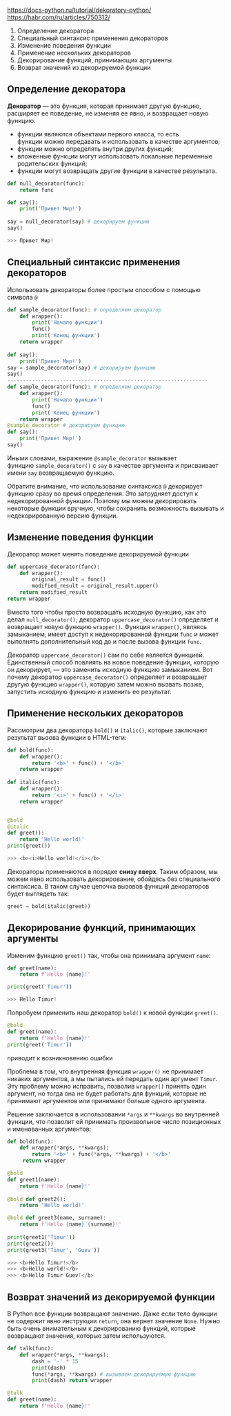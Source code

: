 https://docs-python.ru/tutorial/dekoratory-python/
https://habr.com/ru/articles/750312/



1. Определение декоратора
2. Специальный синтаксис применения декораторов
3. Изменение поведения функции
4. Применение нескольких декораторов
5. Декорирование функций, принимающих аргументы
6. Возврат значений из декорируемой функции

## Определение декоратора

**Декоратор** — это функция, которая принимает другую функцию, расширяет ее поведение, не изменяя ее явно, и возвращает новую функцию.

- функции являются объектами первого класса, то есть функции можно передавать и использовать в качестве аргументов;
- функции можно определять внутри других функций;
- вложенные функции могут использовать локальные переменные родительских функций;
- функции могут возвращать другие функции в качестве результата.

```python
def null_decorator(func): 
	return func

def say(): 
	print('Привет Мир!') 
	
say = null_decorator(say) # декорируем функцию 
say()

>>> Привет Мир!
```
## Специальный синтаксис применения декораторов

Использовать декораторы более простым способом с помощью символа `@`

```python
def sample_decorator(func): # определяем декоратор 
	def wrapper(): 
		print('Начало функции') 
		func() 
		print('Конец функции') 
	return wrapper 
	
def say(): 
	print('Привет Мир!') 	
say = sample_decorator(say) # декорируем функцию 
say()
-----------------------------------------------------------------
def sample_decorator(func): # определяем декоратор 
	def wrapper(): 
		print('Начало функции') 
		func() 
		print('Конец функции') 
	return wrapper 
@sample_decorator # декорируем функцию 
def say(): 
	print('Привет Мир!') 
say()
```
Иными словами, выражение `@sample_decorator` вызывает функцию `sample_decorator()` с `say` в качестве аргумента и присваивает имени `say` возвращаемую функцию.

Обратите внимание, что использование синтаксиса `@` декорирует функцию сразу во время определения. Это затрудняет доступ к недекорированной функции. Поэтому мы можем декорировать некоторые функции вручную, чтобы сохранить возможность вызывать и недекорированную версию функции.
## Изменение поведения функции

Декоратор может менять поведение декорируемой функции
```python
def uppercase_decorator(func): 
	def wrapper(): 
		original_result = func() 
		modified_result = original_result.upper() 
	return modified_result 
return wrapper
```
Вместо того чтобы просто возвращать исходную функцию, как это делал `null_decorator()`, декоратор `uppercase_decorator()` определяет и возвращает новую функцию `wrapper()`. Функция `wrapper()`, являясь замыканием, имеет доступ к недекорированной функции `func` и может выполнять дополнительный код до и после вызова функции `func`.

Декоратор `uppercase_decorator()` сам по себе является функцией. Единственный способ повлиять на новое поведение функции, которую он декорирует, — это заменить исходную функцию замыканием. Вот почему декоратор `uppercase_decorator()` определяет и возвращает другую функцию `wrapper()`, которую затем можно вызвать позже, запустить исходную функцию и изменить ее результат.

## Применение нескольких декораторов

Рассмотрим два декоратора `bold()` и `italic()`, которые заключают результат вызова функции в HTML-теги:
```python
def bold(func): 
	def wrapper(): 
		return '<b>' + func() + '</b>' 
	return wrapper 
	
def italic(func): 
	def wrapper(): 
		return '<i>' + func() + '</i>' 
	return wrapper


@bold 
@italic 
def greet(): 
	return 'Hello world!' 
print(greet())

>>> <b><i>Hello world!</i></b>
```
Декораторы применяются в порядке **снизу вверх**. Таким образом, мы можем явно использовать декорирование, обойдясь без специального синтаксиса. В таком случае цепочка вызовов функций декораторов будет выглядеть так:
```python
greet = bold(italic(greet))
```
## Декорирование функций, принимающих аргументы

Изменим функцию `greet()` так, чтобы она принимала аргумент `name`:
```python
def greet(name): 
	return f'Hello {name}!'

print(greet('Timur'))

>>> Hello Timur!
```
Попробуем применить наш декоратор `bold()` к новой функции `greet()`.
```python
@bold 
def greet(name): 
	return f'Hello {name}!' 
print(greet('Timur'))
```
приводит к возникновению ошибки

Проблема в том, что внутренняя функция `wrapper()` не принимает никаких аргументов, а мы пытались ей передать один аргумент `Timur`. Эту проблему можно исправить, позволив `wrapper()` принять один аргумент, но тогда она не будет работать для функций, которые не принимают аргументов или принимают больше одного аргумента.

Решение заключается в использовании `*args` и `**kwargs` во внутренней функции, что позволит ей принимать произвольное число позиционных и именованных аргументов:
```python
def bold(func): 
	def wrapper(*args, **kwargs): 
		return '<b>' + func(*args, **kwargs) + '</b>'
	 return wrapper
```
```python
@bold 
def greet1(name): 
	return f'Hello {name}!' 
	
@bold def greet2(): 
	return 'Hello world!' 

@bold def greet3(name, surname): 
	return f'Hello {name} {surname}!'
	 
print(greet1('Timur')) 
print(greet2()) 
print(greet3('Timur', 'Guev'))

>>> <b>Hello Timur!</b> 
>>> <b>Hello world!</b> 
>>> <b>Hello Timur Guev!</b>
```
## Возврат значений из декорируемой функции

В Python все функции возвращают значение. Даже если тело функции не содержит явно инструкции `return`, она вернет значение `None`. Нужно быть очень внимательным к декорированию функций, которые возвращают значения, которые затем используются.

```python
def talk(func): 
	def wrapper(*args, **kwargs): 
		dash = '-' * 15 
		print(dash) 
		func(*args, **kwargs) # вызываем декорируемую функцию 
		print(dash) return wrapper

@talk 
def greet(name): 
	return f'Hello {name}!'


```



